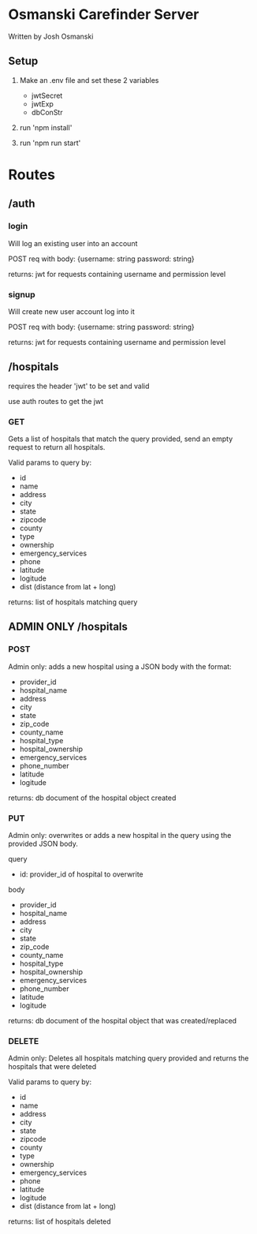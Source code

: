 # Osmanski Carefinder Server

Written by Josh Osmanski

## Setup

1. Make an .env file and set these 2 variables

   - jwtSecret
   - jwtExp
   - dbConStr

2. run 'npm install'
3. run 'npm run start'

# Routes

## /auth

### login

Will log an existing user into an account

POST req with body: {username: string password: string}

returns: jwt for requests containing username and permission level

### signup

Will create new user account log into it

POST req with body: {username: string password: string}

returns: jwt for requests containing username and permission level

## /hospitals

requires the header 'jwt' to be set and valid

use auth routes to get the jwt

### GET

Gets a list of hospitals that match the query provided,
send an empty request to return all hospitals.

Valid params to query by:

- id
- name
- address
- city
- state
- zipcode
- county
- type
- ownership
- emergency_services
- phone
- latitude
- logitude
- dist (distance from lat + long)

returns: list of hospitals matching query

## ADMIN ONLY /hospitals

### POST

Admin only: adds a new hospital using a JSON body with the format:

- provider_id
- hospital_name
- address
- city
- state
- zip_code
- county_name
- hospital_type
- hospital_ownership
- emergency_services
- phone_number
- latitude
- logitude

returns: db document of the hospital object created

### PUT

Admin only: overwrites or adds a new hospital in the query using the provided JSON body.

query

- id: provider_id of hospital to overwrite

body

- provider_id
- hospital_name
- address
- city
- state
- zip_code
- county_name
- hospital_type
- hospital_ownership
- emergency_services
- phone_number
- latitude
- logitude

returns: db document of the hospital object that was created/replaced

### DELETE

Admin only: Deletes all hospitals matching query provided and returns the hospitals that were deleted

Valid params to query by:

- id
- name
- address
- city
- state
- zipcode
- county
- type
- ownership
- emergency_services
- phone
- latitude
- logitude
- dist (distance from lat + long)

returns: list of hospitals deleted
